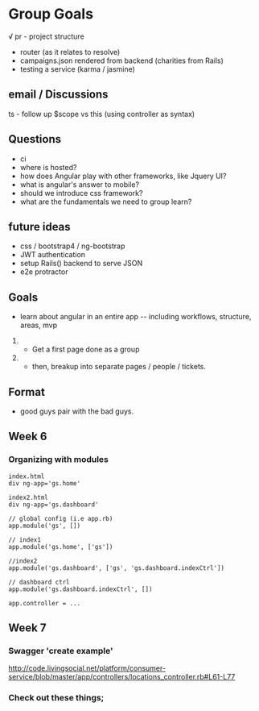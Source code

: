 # Group Goals
√ pr - project structure
- router (as it relates to resolve)
- campaigns.json rendered from backend (charities from Rails)
- testing a service (karma / jasmine)

## email / Discussions
ts - follow up $scope vs this (using controller as syntax)

## Questions
- ci
- where is hosted?
- how does Angular play with other frameworks, like Jquery UI?
- what is angular's answer to mobile?
- should we introduce css framework?
- what are the fundamentals we need to group learn?

## future ideas
- css / bootstrap4 / ng-bootstrap
- JWT authentication
- setup Rails() backend to serve JSON
- e2e protractor

## Goals
- learn about angular in an entire app
-- including workflows, structure, areas, mvp
1. - Get a first page done as a group
2. - then, breakup into separate pages / people / tickets.

## Format
- good guys pair with the bad guys.


## Week 6
### Organizing with modules

    index.html
    div ng-app='gs.home'

    index2.html
    div ng-app='gs.dashboard' 

    // global config (i.e app.rb)
    app.module('gs', [])

    // index1
    app.module('gs.home', ['gs'])

    //index2
    app.module('gs.dashboard', ['gs', 'gs.dashboard.indexCtrl'])

    // dashboard ctrl
    app.module('gs.dashboard.indexCtrl', [])

    app.controller = ...


## Week 7
### Swagger 'create example' 
http://code.livingsocial.net/platform/consumer-service/blob/master/app/controllers/locations_controller.rb#L61-L77


### Check out these things;
